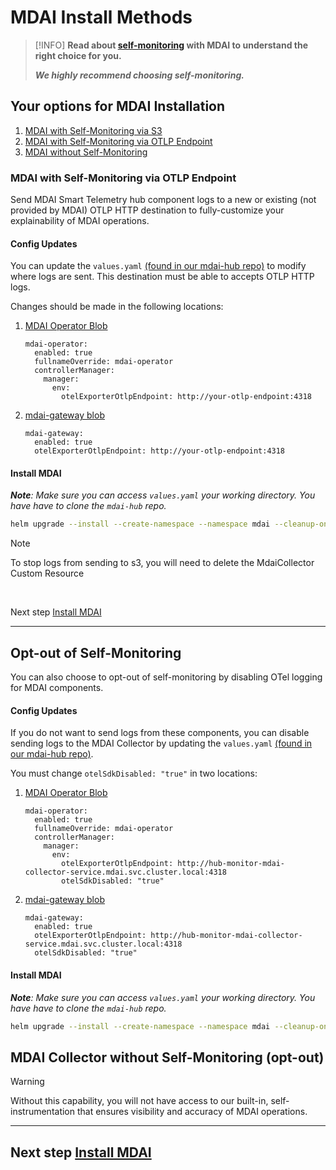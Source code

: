 # MDAI Install Methods

>[!INFO]
>**Read about [self-monitoring](self_monitoring.md) with MDAI to understand the right choice for you.**
>
>***We highly recommend choosing self-monitoring.***


## Your options for MDAI Installation

1. [MDAI with Self-Monitoring via S3](./install.md#mdai-with-self-monitoring-via-s3)
2. [MDAI with Self-Monitoring via OTLP Endpoint](#mdai-with-self-monitoring-via-otlp-endpoint)
3. [MDAI without Self-Monitoring](#opt-out-of-self-monitoring)

### MDAI with Self-Monitoring via OTLP Endpoint

Send MDAI Smart Telemetry hub component logs to a new or existing (not provided by MDAI) OTLP HTTP destination to fully-customize your explainability of MDAI operations.

#### Config Updates

You can update the  `values.yaml` [(found in our mdai-hub repo)](https://github.com/DecisiveAI/mdai-hub/blob/main/values.yaml) to modify where logs are sent. This destination must be able to accepts OTLP HTTP logs.

Changes should be made in the following locations:

1. [MDAI Operator Blob](https://github.com/DecisiveAI/mdai-hub/blob/422e1c345806f634ed92db2a67a672ed7e9c7101/values.yaml#L52)

    ```
    mdai-operator:
      enabled: true
      fullnameOverride: mdai-operator
      controllerManager:
        manager:
          env:
            otelExporterOtlpEndpoint: http://your-otlp-endpoint:4318
    ```

2. [mdai-gateway blob](https://github.com/DecisiveAI/mdai-hub/blob/a10d29cbe0331b1f22b41c576754dff702685a55/values.yaml#L47)
    ```
    mdai-gateway:
      enabled: true
      otelExporterOtlpEndpoint: http://your-otlp-endpoint:4318
    ```


#### Install MDAI

***Note**: Make sure you can access `values.yaml` your working directory. You have have to clone the `mdai-hub` repo.*

```sh
helm upgrade --install --create-namespace --namespace mdai --cleanup-on-fail --wait-for-jobs mdai mdai/mdai-hub --version v0.8.0-dev -f values.yml
```

>[!NOTE]
>
>To stop logs from sending to s3, you will need to delete the MdaiCollector Custom Resource

<br />


Next step [Install MDAI](./install.md#install-mdai-dependencies-via-helm)

---

## Opt-out of Self-Monitoring

You can also choose to opt-out of self-monitoring by disabling OTel logging for MDAI components.

#### Config Updates

If you do not want to send logs from these components, you can disable sending logs to the MDAI Collector by updating the `values.yaml` [(found in our mdai-hub repo)](https://github.com/DecisiveAI/mdai-hub/blob/main/values.yaml).


You must change `otelSdkDisabled: "true"` in two locations:

1. [MDAI Operator Blob](https://github.com/DecisiveAI/mdai-hub/blob/422e1c345806f634ed92db2a67a672ed7e9c7101/values.yaml#L54)
    ```
    mdai-operator:
      enabled: true
      fullnameOverride: mdai-operator
      controllerManager:
        manager:
          env:
            otelExporterOtlpEndpoint: http://hub-monitor-mdai-collector-service.mdai.svc.cluster.local:4318
            otelSdkDisabled: "true"
    ```

2. [mdai-gateway blob](https://github.com/DecisiveAI/mdai-hub/blob/a10d29cbe0331b1f22b41c576754dff702685a55/values.yaml#L48)
    ```
    mdai-gateway:
      enabled: true
      otelExporterOtlpEndpoint: http://hub-monitor-mdai-collector-service.mdai.svc.cluster.local:4318
      otelSdkDisabled: "true"
    ```

#### Install MDAI

***Note**: Make sure you can access `values.yaml` your working directory. You have have to clone the `mdai-hub` repo.*

```sh
helm upgrade --install --create-namespace --namespace mdai --cleanup-on-fail --wait-for-jobs mdai mdai/mdai-hub --set mdai-s3-logs-reader.enabled=false --version v0.8.0-dev
```

## MDAI Collector without Self-Monitoring (opt-out)

>[!WARNING]
>
>Without this capability, you will not have access to our built-in, self-instrumentation that ensures visibility and accuracy of MDAI operations.

---

## Next step [Install MDAI](./install.md#install-mdai-dependencies-via-helm)
